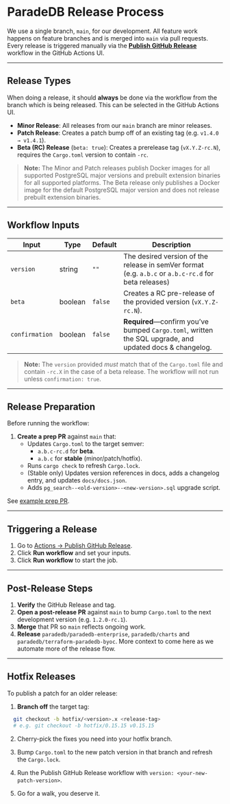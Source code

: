 # ParadeDB Release Process

We use a single branch, `main`, for our development. All feature work happens on feature branches and is merged into `main` via pull requests. Every release is triggered manually via the [**Publish GitHub Release**](https://github.com/paradedb/paradedb/actions/workflows/publish-github-release.yml) workflow in the GitHub Actions UI.

---

## Release Types

When doing a release, it should **always** be done via the workflow from the branch which is being released. This can be selected in the GitHub Actions UI.

- **Minor Release**:
  All releases from our `main` branch are minor releases.
- **Patch Release**:
  Creates a patch bump off of an existing tag (e.g. `v1.4.0 → v1.4.1`).
- **Beta (RC) Release** (`beta: true`):
  Creates a prerelease tag (`vX.Y.Z-rc.N`), requires the `Cargo.toml` version to contain `-rc`.

> **Note:** The Minor and Patch releases publish Docker images for all supported PostgreSQL major versions and prebuilt extension binaries for all supported platforms. The Beta release only publishes a Docker image for the default PostgreSQL major version and does not release prebuilt extension binaries.

---

## Workflow Inputs

| Input          | Type    | Default | Description                                                                                             |
| -------------- | ------- | ------- | ------------------------------------------------------------------------------------------------------- |
| `version`      | string  | `""`    | The desired version of the release in semVer format (e.g. `a.b.c` or `a.b.c-rc.d` for beta releases)    |
| `beta`         | boolean | `false` | Creates a RC pre-release of the provided version (`vX.Y.Z-rc.N`).                                       |
| `confirmation` | boolean | `false` | **Required**—confirm you’ve bumped `Cargo.toml`, written the SQL upgrade, and updated docs & changelog. |

> **Note:** The `version` provided _must_ match that of the `Cargo.toml` file and contain `-rc.X` in the case of a beta release. The workflow will not run unless `confirmation: true`.

---

## Release Preparation

Before running the workflow:

1. **Create a prep PR** against `main` that:
   - Updates `Cargo.toml` to the target semver:
     - `a.b.c-rc.d` for **beta**.
     - `a.b.c` for **stable** (minor/patch/hotfix).
   - Runs `cargo check` to refresh `Cargo.lock`.
   - (Stable only) Updates version references in docs, adds a changelog entry, and updates `docs/docs.json`.
   - Adds `pg_search--<old-version>--<new-version>.sql` upgrade script.

See [example prep PR](https://github.com/paradedb/paradedb/pull/2720).

---

## Triggering a Release

1. Go to [Actions → Publish GitHub Release](https://github.com/paradedb/paradedb/actions/workflows/publish-github-release.yml).
2. Click **Run workflow** and set your inputs.
3. Click **Run workflow** to start the job.

---

## Post-Release Steps

1. **Verify** the GitHub Release and tag.
2. **Open a post-release PR** against `main` to bump `Cargo.toml` to the next development version (e.g. `1.2.0-rc.1`).
3. **Merge** that PR so `main` reflects ongoing work.
4. **Release** `paradedb/paradedb-enterprise`, `paradedb/charts` and `paradedb/terraform-paradedb-byoc`. More context to come here as we automate more of the release flow.

---

## Hotfix Releases

To publish a patch for an older release:

1. **Branch off** the target tag:

```bash
  git checkout -b hotfix/<version>.x <release-tag>
  # e.g. git checkout -b hotfix/0.15.15 v0.15.15
```

2. Cherry-pick the fixes you need into your hotfix branch.

3. Bump `Cargo.toml` to the new patch version in that branch and refresh the `Cargo.lock`.

4. Run the Publish GitHub Release workflow with `version: <your-new-patch-version>`.

5. Go for a walk, you deserve it.
